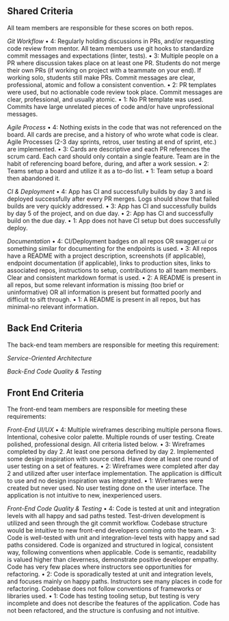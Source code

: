 ## Shared Criteria
All team members are responsible for these scores on both repos.

*Git Workflow*
• 4: Regularly holding discussions in PRs, and/or requesting code review from mentor. All team members use git hooks to standardize commit messages and expectations (linter, tests).
• 3: Multiple people on a PR where discussion takes place on at least one PR. Students do not merge their own PRs (if working on project with a teammate on your end). If working solo, students still make PRs. Commit messages are clear, professional, atomic and follow a consistent convention.
• 2: PR templates were used, but no actionable code review took place. Commit messages are clear, professional, and usually atomic.
• 1: No PR template was used. Commits have large unrelated pieces of code and/or have unprofessional messages.

*Agile Process*
• 4: Nothing exists in the code that was not referenced on the board. All cards are precise, and a history of who wrote what code is clear.  Agile Processes (2-3 day sprints, retros, user testing at end of sprint, etc.) are implemented.
• 3: Cards are descriptive and each PR references the scrum card. Each card should only contain a single feature. Team are in the habit of referencing board before, during, and after a work session.
• 2: Teams setup a board and utilize it as a to-do list.
• 1: Team setup a board then abandoned it.

*CI & Deployment*
• 4: App has CI and successfully builds by day 3 and is deployed successfully after every PR merges. Logs should show that failed builds are very quickly addressed.
• 3: App has CI and successfully builds by day 5 of the project, and on due day.
• 2: App has CI and successfully build on the due day.
• 1: App does not have CI setup but does successfully deploy.

*Documentation*
• 4: CI/Deployment badges on all repos OR swagger.ui or something similar for documenting for the endpoints is used.
• 3: All repos have a README with a project description, screenshots (if applicable), endpoint documentation (if applicable), links to production sites, links to associated repos, instructions to setup, contributions to all team members. Clear and consistent markdown format is used.
• 2: A README is present in all repos, but some relevant information is missing (too brief or uninformative) OR all information is present but formatted poorly and difficult to sift through.
• 1: A README is present in all repos, but has minimal-no relevant information.

## Back End Criteria
The back-end team members are responsible for meeting this requirement:

*Service-Oriented Architecture*

*Back-End Code Quality & Testing*


## Front End Criteria
The front-end team members are responsible for meeting these requirements:

*Front-End UI/UX*
• 4: Multiple wireframes describing multiple persona flows. Intentional, cohesive color palette. Multiple rounds of user testing. Create polished, professional design. All criteria listed below.
• 3: Wireframes completed by day 2. At least one persona defined by day 2. Implemented some design inspiration with source cited. Have done at least one round of user testing on a set of features.
• 2: Wireframes were completed after day 2 and utilized after user interface implementation. The application is difficult to use and no design inspiration was integrated.
• 1: Wireframes were created but never used. No user testing done on the user interface. The application is not intuitive to new, inexperienced users.

*Front-End Code Quality & Testing*
• 4: Code is tested at unit and integration levels with all happy and sad paths tested. Test-driven development is utilized and seen through the git commit workflow. Codebase structure would be intuitive to new front-end developers coming onto the team.
• 3: Code is well-tested with unit and integration-level tests with happy and sad paths considered. Code is organized and structured in logical, consistent way, following conventions when applicable. Code is semantic, readability is valued higher than cleverness, demonstrate positive developer empathy. Code has very few places where instructors see opportunities for refactoring.
• 2: Code is sporadically tested at unit and integration levels, and focuses mainly on happy paths. Instructors see many places in code for refactoring. Codebase does not follow conventions of frameworks or libraries used.
• 1: Code has testing tooling setup, but testing is very incomplete and does not describe the features of the application. Code has not been refactored, and the structure is confusing and not intuitive.
